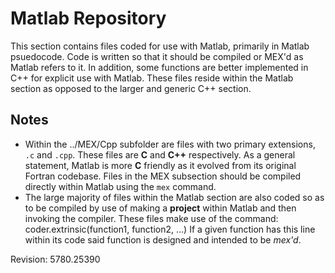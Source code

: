 # Matlab Repository #
This section contains files coded for use with Matlab, primarily in Matlab psuedocode. Code is written so that it should be compiled or MEX'd as Matlab refers to it. In addition, some functions are better implemented in C++ for explicit use with Matlab. These files reside within the Matlab section as opposed to the larger and generic C++ section.

## Notes ##
- Within the ../MEX/Cpp subfolder are files with two primary extensions, `.c` and `.cpp`. These files are **C** and **C++** respectively. As a general statement, Matlab is more **C** friendly as it evolved from its original Fortran codebase. Files in the MEX subsection should be compiled directly within Matlab using the `mex` command.
- The large majority of files within the Matlab section are also coded so as to be compiled by use of making a **project** within Matlab and then invoking the compiler. These files make use of the command:
    	coder.extrinsic(function1, function2, ...)
If a given function has this line within its code said function is designed and intended to be *mex'd*.

Revision: 5780.25390
